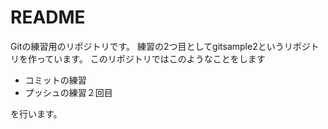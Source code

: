 # README
Gitの練習用のリポジトリです。
練習の2つ目としてgitsample2というリポジトリを作っています。
このリポジトリではこのようなことをします

- コミットの練習
- プッシュの練習２回目

を行います。
